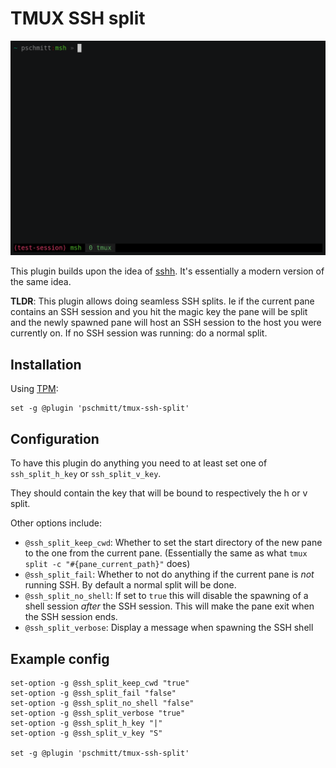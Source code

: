 # TMUX SSH split

![](./tmux-ssh-split.gif)

This plugin builds upon the idea of [sshh](https://github.com/yudai/sshh/).
It's essentially a modern version of the same idea.

**TLDR**: This plugin allows doing seamless SSH splits. Ie if the current pane
contains an SSH session and you hit the magic key the pane will be split 
and the newly spawned pane will host an SSH session to the host you were
currently on. If no SSH session was running: do a normal split.

## Installation

Using [TPM](https://github.com/tmux-plugins/tpm):

```
set -g @plugin 'pschmitt/tmux-ssh-split'
```

## Configuration

To have this plugin do anything you need to at least set one of
`ssh_split_h_key` or `ssh_split_v_key`.

They should contain the key that will be bound to respectively the h or v
split.

Other options include:

- `@ssh_split_keep_cwd`: Whether to set the start directory of the new pane to
the one from the current pane. (Essentially the same as what
`tmux split -c "#{pane_current_path}"` does)
- `@ssh_split_fail`: Whether to not do anything if the current pane is *not* 
running SSH. By default a normal split will be done.
- `@ssh_split_no_shell`: If set to `true` this will disable the spawning of a
shell session *after* the SSH session. This will make the pane exit when the 
SSH session ends.
- `@ssh_split_verbose`: Display a message when spawning the SSH shell

## Example config

```
set-option -g @ssh_split_keep_cwd "true"
set-option -g @ssh_split_fail "false"
set-option -g @ssh_split_no_shell "false"
set-option -g @ssh_split_verbose "true"
set-option -g @ssh_split_h_key "|"
set-option -g @ssh_split_v_key "S"

set -g @plugin 'pschmitt/tmux-ssh-split'
```
